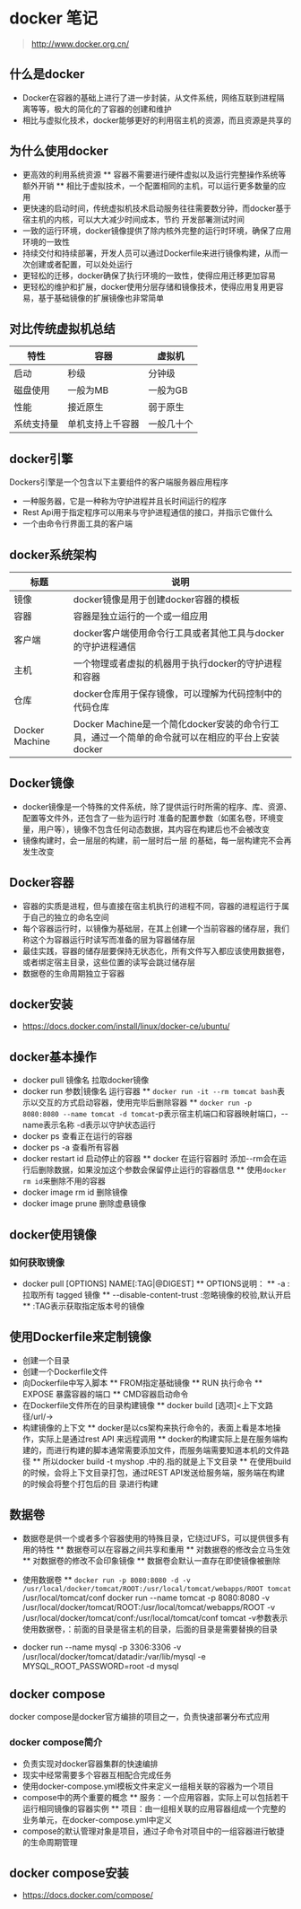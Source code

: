 # docker 笔记
> http://www.docker.org.cn/
## 什么是docker
* Docker在容器的基础上进行了进一步封装，从文件系统，网络互联到进程隔离等等，极大的简化的了容器的创建和维护
* 相比与虚拟化技术，docker能够更好的利用宿主机的资源，而且资源是共享的

## 为什么使用docker
* 更高效的利用系统资源
** 容器不需要进行硬件虚拟以及运行完整操作系统等额外开销
** 相比于虚拟技术，一个配置相同的主机，可以运行更多数量的应用
* 更快速的启动时间，传统虚拟机技术启动服务往往需要数分钟，而docker基于宿主机的内核，可以大大减少时间成本，节约
开发部署测试时间
* 一致的运行环境，docker镜像提供了除内核外完整的运行时环境，确保了应用环境的一致性
* 持续交付和持续部署，开发人员可以通过Dockerfile来进行镜像构建，从而一次创建或者配置，可以处处运行
* 更轻松的迁移，docker确保了执行环境的一致性，使得应用迁移更加容易
* 更轻松的维护和扩展，docker使用分层存储和镜像技术，使得应用复用更容易，基于基础镜像的扩展镜像也非常简单

## 对比传统虚拟机总结
特性|容器|虚拟机
-|-|-
启动|秒级|分钟级
磁盘使用|一般为MB|一般为GB
性能|接近原生|弱于原生
系统支持量|单机支持上千容器|一般几十个

## docker引擎
Dockers引擎是一个包含以下主要组件的客户端服务器应用程序
* 一种服务器，它是一种称为守护进程并且长时间运行的程序
* Rest Api用于指定程序可以用来与守护进程通信的接口，并指示它做什么
* 一个由命令行界面工具的客户端

## docker系统架构
标题|说明
-|-
镜像|docker镜像是用于创建docker容器的模板
容器|容器是独立运行的一个或一组应用
客户端|docker客户端使用命令行工具或者其他工具与docker的守护进程通信
主机|一个物理或者虚拟的机器用于执行docker的守护进程和容器
仓库|docker仓库用于保存镜像，可以理解为代码控制中的代码仓库
Docker Machine|Docker Machine是一个简化docker安装的命令行工具，通过一个简单的命令就可以在相应的平台上安装docker

## Docker镜像
* docker镜像是一个特殊的文件系统，除了提供运行时所需的程序、库、资源、配置等文件外，还包含了一些为运行时
准备的配置参数（如匿名卷，环境变量，用户等），镜像不包含任何动态数据，其内容在构建后也不会被改变
* 镜像构建时，会一层层的构建，前一层时后一层 的基础，每一层构建完不会再发生改变

## Docker容器
* 容器的实质是进程，但与直接在宿主机执行的进程不同，容器的进程运行于属于自己的独立的命名空间
* 每个容器运行时，以镜像为基础层，在其上创建一个当前容器的储存层，我们称这个为容器运行时读写而准备的层为容器储存层
* 最佳实践，容器的储存层要保持无状态化，所有文件写入都应该使用数据卷，或者绑定宿主目录，这些位置的读写会跳过储存层
* 数据卷的生命周期独立于容器

## docker安装
* https://docs.docker.com/install/linux/docker-ce/ubuntu/

## docker基本操作
* docker pull 镜像名   拉取docker镜像
* docker run 参数|镜像名  运行容器
    ** `docker run -it --rm tomcat bash`表示以交互的方式启动容器，使用完毕后删除容器
    ** `docker run -p 8080:8080 --name tomcat -d tomcat`-p表示宿主机端口和容器映射端口，--name表示名称
    -d表示以守护状态运行
* docker ps 查看正在运行的容器
* docker ps -a 查看所有容器
* docker restart id 启动停止的容器
    ** docker 在运行容器时 添加--rm会在运行后删除数据，如果没加这个参数会保留停止运行的容器信息
    ** 使用`docker rm id`来删除不用的容器
* docker image rm id 删除镜像
* docker image prune 删除虚悬镜像

## docker使用镜像
### 如何获取镜像
* docker pull [OPTIONS] NAME[:TAG|@DIGEST]
    ** OPTIONS说明：
    ** -a :拉取所有 tagged 镜像
    ** --disable-content-trust :忽略镜像的校验,默认开启
    ** :TAG表示获取指定版本号的镜像

## 使用Dockerfile来定制镜像
* 创建一个目录
* 创建一个Dockerfile文件
* 向Dockerfile中写入脚本
    ** FROM指定基础镜像
    ** RUN 执行命令
    ** EXPOSE 暴露容器的端口
    ** CMD容器启动命令
* 在Dockerfile文件所在的目录构建镜像
    ** docker build [选项]<上下文路径/url/->
* 构建镜像的上下文
    ** docker是以cs架构来执行命令的，表面上看是本地操作，实际上是通过rest API 来远程调用
    ** docker的构建实际上是在服务端构建的，而进行构建的脚本通常需要添加文件，而服务端需要知道本机的文件路径
    ** 所以docker build -t myshop .中的.指的就是上下文目录
    ** 在使用build的时候，会将上下文目录打包，通过REST API发送给服务端，服务端在构建的时候会将整个打包后的目
    录进行构建

## 数据卷
* 数据卷是供一个或者多个容器使用的特殊目录，它绕过UFS，可以提供很多有用的特性
    ** 数据卷可以在容器之间共享和重用
    ** 对数据卷的修改会立马生效
    ** 对数据卷的修改不会印象镜像
    ** 数据卷会默认一直存在即使镜像被删除
* 使用数据卷
    ** `docker run -p 8080:8080 -d -v /usr/local/docker/tomcat/ROOT:/usr/local/tomcat/webapps/ROOT tomcat`
    /usr/local/tomcat/conf
    docker run --name tomcat -p 8080:8080  -v /usr/local/docker/tomcat/ROOT:/usr/local/tomcat/webapps/ROOT -v /usr/local/docker/tomcat/conf:/usr/local/tomcat/conf tomcat
    -v参数表示使用数据卷，：前面的目录是宿主机的目录，后面的目录是需要替换的目录

 * docker run --name mysql -p 3306:3306 -v /usr/local/docker/tomcat/datadir:/var/lib/mysql -e MYSQL_ROOT_PASSWORD=root -d mysql

## docker compose
docker compose是docker官方编排的项目之一，负责快速部署分布式应用
### docker compose简介
* 负责实现对docker容器集群的快速编排
* 现实中经常需要多个容器互相配合完成任务
* 使用docker-compose.yml模板文件来定义一组相关联的容器为一个项目
* compose中的两个重要的概念
    ** 服务：一个应用容器，实际上可以包括若干运行相同镜像的容器实例
    ** 项目：由一组相关联的应用容器组成一个完整的业务单元，在docker-compose.yml中定义
* compose的默认管理对象是项目，通过子命令对项目中的一组容器进行敏捷的生命周期管理

## docker compose安装
* https://docs.docker.com/compose/


